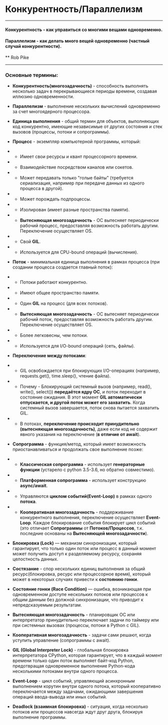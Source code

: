 # Конкурентность/Параллелизм

- - - 
#### **Конкурентность** - как управиться со многими вещами одновременно.
#### **Параллелизм** - как делать много вещей одновременно (частный случай конкурентности).
** Rob Pike
- - -

### Основные термины:
- **Конкурентность(многозадачность)** - способность выполнять несколько задач в перекрывающиеся периоды времени, 
создавая иллюзию одновременности.


- **Параллелизм** - выполнение нескольких вычислений одновременно за счет многоядерного процессора.


- **Единица выполнения** - общий термин для объектов, выполняющих код конкурентно, имеющие независимые от других 
состояния и стек вызовов (процессы, потоки и сопрограммы).


- **Процесс** - экземпляр компьютерной программы, который:
- - Имеет свои ресурсы и квант процессорного времени.
- - Взаимодействие посредством каналов или сокетов.
- - Может передавать только "голые байты" (требуется сериализация, например при передаче данных из одного процесса в 
другой).
- - Может порождать подпроцессы.
- - Изолирован (имеет разные пространства памяти).
- - **Вытесняющая многозадачность** - ОС вытесняет периодически рабочий процесс, предоставляя возможность работать 
другим. Переключение осуществляет OS.
- - Свой **GIL**.
- - Используется для CPU-bound операций (вычисления).


- **Поток** - минимальная единица выполнения в рамках процесса (при создании процесса создается главный поток):
- - Потоки работают конкурентно.
- - Имеют общее пространство памяти.
- - Один **GIL** на процесс (для всех потоков).
- - **Вытесняющая многозадачность** - ОС вытесняет периодически рабочий поток, предоставляя возможность работать 
другим. Переключение осуществляет OS.
- - Более легковесны, чем потоки.
- - Используется для I/O-bound операций (сеть, файлы).
- **Переключение между потоками**:
- - GIL освобождается при блокирующих I/O-операциях (например, requests.get(), time.sleep(), чтение файла).
- - Почему - Блокирующий системный вызов (например, read(), write(), select()) **передаётся ядру ОС**, и поток 
переходит в состояние ожидания. В этот момент **GIL автоматически отпускается, и другой поток может его захватить**. 
Когда системный вызов завершается, поток снова пытается захватить GIL.
- - В потоках, **переключение происходит принудительно (вытесняющая многозадачность)**, даже если код не содержит 
явного указания на переключение (**в отличие от await**).


- **Сопрограмма** - функция/метод, который имеет возможность приостанавливаться и продолжать свое выполнение позже:
- - **Классическая сопрограмма** - использует **генераторные функции** (устарело с python 3.5-3.6, но обратно 
совместимо).
- - **Платформенная сопрограмма** - использует конструкцию **async/await**.
- - Управляются **циклом событий(Event-Loop)** в рамках одного **потока**.
- - **Кооперативная многозадачность** - поддерживание конкурентного выполнения, переключение осуществляет 
**Event-Loop**. Каждое блокирование события блокирует цикл событий (это отличает **Сопрограммы** от 
**Потоков/Процессов**, т.к. последние основаны на **Вытесняющей многозадачности**).


- **Блокировка (Lock)** — механизм синхронизации, который гарантирует, что только один поток или процесс в данный 
момент может получить доступ к разделяемому ресурсу, сохраняя целостность данных.


- **Состязание** - спор нескольких единиц выполнения за общий ресурс(блокировка, ресурс или процессорное время), 
который может в некоторых случаях привести к **состоянию гонки**.


- **Состояние гонки (Race Condition)** — ошибка, возникающая при одновременном доступе нескольких потоков 
или процессов к общим данным без должной синхронизации, что приводит к непредсказуемым результатам.


- **Вытесняющая многозадачность** - планировщик ОС или интерпретатор принудительно переключает задачи по таймеру или 
при системных вызовах (процессы, потоки в Python с GIL).


- **Кооперативная многозадачность** - задачи сами решают, когда уступить управление (сопрограммы с await).


- **GIL (Global Interpreter Lock)** - глобальная блокировка интерпретатора CPython, которая гарантирует, что в каждый 
момент времени только один поток выполняет байт-код Python, предотвращая одновременное выполнение Python-кода 
несколькими потоками внутри одного процесса.


- **Event-Loop** - цикл событий, управляющий асинхронным выполнением корутин внутри одного потока, который 
кооперативно переключается между задачами, ожидающими завершения операций ввода-вывода или иных событий.

- **Deadlock (взаимная блокировка)** - ситуация, когда несколько потоков или процессов навсегда ждут 
друг друга, блокируя выполнение программы.
